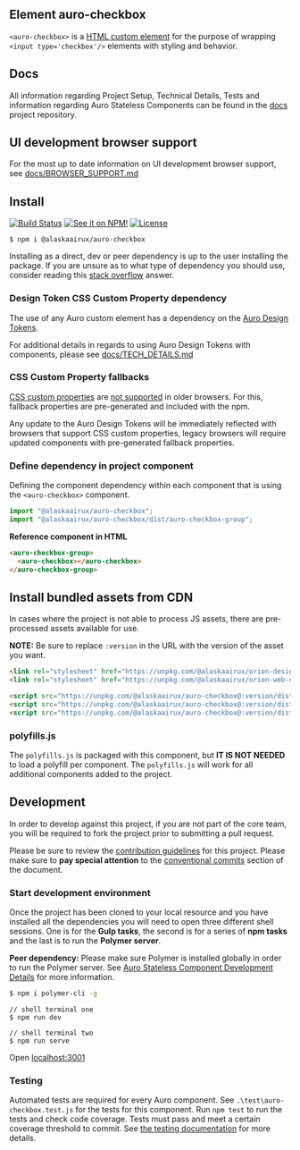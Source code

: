## Element auro-checkbox

`<auro-checkbox>` is a [HTML custom element](https://developer.mozilla.org/en-US/docs/Web/Web_Components/Using_custom_elements) for the purpose of wrapping `<input type='checkbox'/>` elements with styling and behavior.

## Docs

All information regarding Project Setup, Technical Details, Tests and information regarding Auro Stateless Components can be found in the [docs](https://github.com/AlaskaAirlines/auro_docs/tree/master/src) project repository.

## UI development browser support

For the most up to date information on UI development browser support, see [docs/BROWSER_SUPPORT.md](https://github.com/AlaskaAirlines/auro_docs/blob/master/src/BROWSER_SUPPORT.md)

## Install

[![Build Status](https://img.shields.io/travis/AlaskaAirlines/auro-checkbox.svg?branch=master&style=for-the-badge)](https://travis-ci.org/github/AlaskaAirlines/auro-checkbox)
[![See it on NPM!](https://img.shields.io/npm/v/@alaskaairux//auro-checkbox.svg?style=for-the-badge&color=orange)](https://www.npmjs.com/package/@alaskaairux//auro-checkbox)
[![License](https://img.shields.io/npm/l/@alaskaairux/orion-design-tokens.svg?color=blue&style=for-the-badge)](https://www.apache.org/licenses/LICENSE-2.0)

```shell
$ npm i @alaskaairux/auro-checkbox
```

Installing as a direct, dev or peer dependency is up to the user installing the package. If you are unsure as to what type of dependency you should use, consider reading this [stack overflow](https://stackoverflow.com/questions/18875674/whats-the-difference-between-dependencies-devdependencies-and-peerdependencies) answer.

### Design Token CSS Custom Property dependency

The use of any Auro custom element has a dependency on the [Auro Design Tokens](https://github.com/AlaskaAirlines/OrionDesignTokens).

For additional details in regards to using Auro Design Tokens with components, please see [docs/TECH_DETAILS.md](https://github.com/AlaskaAirlines/auro_docs/blob/master/src/TECH_DETAILS.md)

### CSS Custom Property fallbacks

[CSS custom properties](https://developer.mozilla.org/en-US/docs/Web/CSS/Using_CSS_custom_properties) are [not supported](https://github.com/AlaskaAirlines/auro_docs/blob/master/src/CUSTOM_PROPERTIES.md) in older browsers. For this, fallback properties are pre-generated and included with the npm.

Any update to the Auro Design Tokens will be immediately reflected with browsers that support CSS custom properties, legacy browsers will require updated components with pre-generated fallback properties.

### Define dependency in project component

Defining the component dependency within each component that is using the `<auro-checkbox>` component.

```javascript
import "@alaskaairux/auro-checkbox";
import "@alaskaairux/auro-checkbox/dist/auro-checkbox-group";
```

**Reference component in HTML**

```html
<auro-checkbox-group>
  <auro-checkbox></auro-checkbox>
</auro-checkbox-group>
```

## Install bundled assets from CDN

In cases where the project is not able to process JS assets, there are pre-processed assets available for use.

**NOTE:** Be sure to replace `:version` in the URL with the version of the asset you want.

```html
<link rel="stylesheet" href="https://unpkg.com/@alaskaairux/orion-design-tokens@:version/dist/tokens/CSSTokenProperties.css" />
<link rel="stylesheet" href="https://unpkg.com/@alaskaairux/orion-web-core-style-sheets@:version/dist/bundled/baseline.css" />

<script src="https://unpkg.com/@alaskaairux/auro-checkbox@:version/dist/polyfills.js"></script>
<script src="https://unpkg.com/@alaskaairux/auro-checkbox@:version/dist/auro-checkbox__bundled.js"></script>
<script src="https://unpkg.com/@alaskaairux/auro-checkbox@:version/dist/auro-checkbox-group__bundled.js"></script>
```

### polyfills.js

The `polyfills.js` is packaged with this component, but **IT IS NOT NEEDED** to load a polyfill per component. The `polyfills.js` will work for all additional components added to the project.


## Development

In order to develop against this project, if you are not part of the core team, you will be required to fork the project prior to submitting a pull request.

Please be sure to review the [contribution guidelines](https://github.com/AlaskaAirlines/auro_docs/blob/master/src/CONTRIBUTING.md) for this project. Please make sure to **pay special attention** to the [conventional commits](https://github.com/AlaskaAirlines/auro_docs/blob/master/src/CONTRIBUTING.md#conventional-commits) section of the document.

### Start development environment

Once the project has been cloned to your local resource and you have installed all the dependencies you will need to open three different shell sessions. One is for the **Gulp tasks**, the second is for a series of **npm tasks** and the last is to run the **Polymer server**.

**Peer dependency:** Please make sure Polymer is installed globally in order to run the Polymer server. See [Auro Stateless Component Development Details](https://github.com/AlaskaAirlines/auro_docs/blob/master/src/TECH_DETAILS.md) for more information.

```bash
$ npm i polymer-cli -g
```

```shell
// shell terminal one
$ npm run dev

// shell terminal two
$ npm run serve
```

Open [localhost:3001](http://localhost:3001/)

### Testing
Automated tests are required for every Auro component. See `.\test\auro-checkbox.test.js` for the tests for this component. Run `npm test` to run the tests and check code coverage. Tests must pass and meet a certain coverage threshold to commit. See [the testing documentation](https://github.com/AlaskaAirlines/auro_docs/blob/master/src/TESTS.md) for more details.
